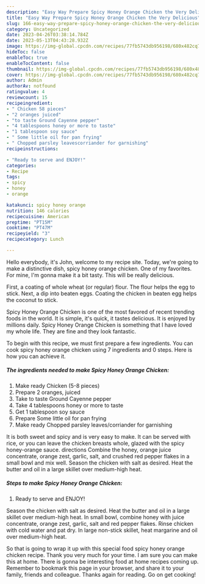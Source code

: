 ```yaml
---
description: "Easy Way Prepare Spicy Honey Orange Chicken the Very Delicious"
title: "Easy Way Prepare Spicy Honey Orange Chicken the Very Delicious"
slug: 166-easy-way-prepare-spicy-honey-orange-chicken-the-very-delicious
category: Uncategorized
date: 2023-04-26T03:38:14.784Z
date: 2023-05-13T04:43:28.932Z
image: https://img-global.cpcdn.com/recipes/77fb5743db956198/680x482cq70/spicy-honey-orange-chicken-recipe-main-photo.jpg
hideToc: false
enableToc: true
enableTocContent: false
thumbnail: https://img-global.cpcdn.com/recipes/77fb5743db956198/680x482cq70/spicy-honey-orange-chicken-recipe-main-photo.jpg
cover: https://img-global.cpcdn.com/recipes/77fb5743db956198/680x482cq70/spicy-honey-orange-chicken-recipe-main-photo.jpg
author: Admin
authorAv: notfound
ratingvalue: 4
reviewcount: 15
recipeingredient:
- " Chicken 58 pieces"
- "2 oranges juiced"
- "to taste Ground Cayenne pepper"
- "4 tablespoons honey or more to taste"
- "1 tablespoon soy sauce"
- " Some little oil for pan frying"
- " Chopped parsley leavescorriander for garnishing"
recipeinstructions:

- "Ready to serve and ENJOY!"
categories:
- Recipe
tags:
- spicy
- honey
- orange

katakunci: spicy honey orange 
nutrition: 146 calories
recipecuisine: American
preptime: "PT15M"
cooktime: "PT47M"
recipeyield: "3"
recipecategory: Lunch

---
```



Hello everybody, it's John, welcome to my recipe site. Today, we're going to make a distinctive dish, spicy honey orange chicken. One of my favorites. For mine, I'm gonna make it a bit tasty. This will be really delicious.

First, a coating of whole wheat (or regular) flour. The flour helps the egg to stick. Next, a dip into beaten eggs. Coating the chicken in beaten egg helps the coconut to stick.

Spicy Honey Orange Chicken is one of the most favored of recent trending foods in the world. It is simple, it's quick, it tastes delicious. It is enjoyed by millions daily. Spicy Honey Orange Chicken is something that I have loved my whole life. They are fine and they look fantastic.


To begin with this recipe, we must first prepare a few ingredients. You can cook spicy honey orange chicken using 7 ingredients and 0 steps. Here is how you can achieve it.

<!--inarticleads1-->

##### The ingredients needed to make Spicy Honey Orange Chicken:

1. Make ready  Chicken (5-8 pieces)
1. Prepare 2 oranges, juiced
1. Take to taste Ground Cayenne pepper
1. Take 4 tablespoons honey or more to taste
1. Get 1 tablespoon soy sauce
1. Prepare  Some little oil for pan frying
1. Make ready  Chopped parsley leaves/corriander for garnishing


It is both sweet and spicy and is very easy to make. It can be served with rice, or you can leave the chicken breasts whole, glazed with the spicy honey-orange sauce. directions Combine the honey, orange juice concentrate, orange zest, garlic, salt, and crushed red pepper flakes in a small bowl and mix well. Season the chicken with salt as desired. Heat the butter and oil in a large skillet over medium-high heat. 

<!--inarticleads2-->

##### Steps to make Spicy Honey Orange Chicken:


1. Ready to serve and ENJOY!

Season the chicken with salt as desired. Heat the butter and oil in a large skillet over medium-high heat. In small bowl, combine honey with juice concentrate, orange zest, garlic, salt and red pepper flakes. Rinse chicken with cold water and pat dry. In large non-stick skillet, heat margarine and oil over medium-high heat. 

So that is going to wrap it up with this special food spicy honey orange chicken recipe. Thank you very much for your time. I am sure you can make this at home. There is gonna be interesting food at home recipes coming up. Remember to bookmark this page in your browser, and share it to your family, friends and colleague. Thanks again for reading. Go on get cooking!
